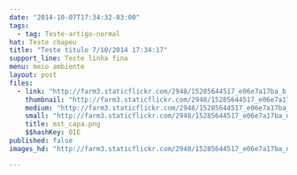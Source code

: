 ```yaml
---
date: "2014-10-07T17:34:32-03:00"
tags:
  - tag: Teste-artigo-normal
hat: Teste chapeu
title: "Teste titulo 7/10/2014 17:34:17"
support_line: Teste linha fina
menu: meio ambiente
layout: post
files:
  - link: "http://farm3.staticflickr.com/2948/15285644517_e06e7a17ba_b.jpg"
    thumbnail: "http://farm3.staticflickr.com/2948/15285644517_e06e7a17ba_t.jpg"
    medium: "http://farm3.staticflickr.com/2948/15285644517_e06e7a17ba_z.jpg"
    small: "http://farm3.staticflickr.com/2948/15285644517_e06e7a17ba_n.jpg"
    title: mst_capa.png
    $$hashKey: 01E
published: false
images_hd: "http://farm3.staticflickr.com/2948/15285644517_e06e7a17ba_n.jpg"

---
```

